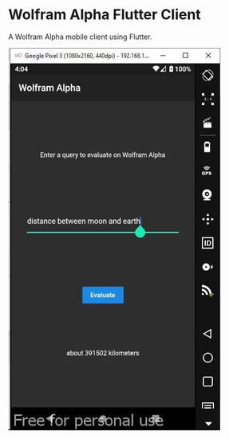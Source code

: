 # Wolfram Alpha Flutter Client

A Wolfram Alpha mobile client using Flutter.


![scr](photo_2020-09-11_13-34-43.jpg)
